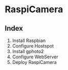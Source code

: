 RaspiCamera
======

## Index

1. Install Raspbian
2. Configure Hostspot
3. Install gphoto2
4. Configure WebServer
5. Deploy RaspiCamera
